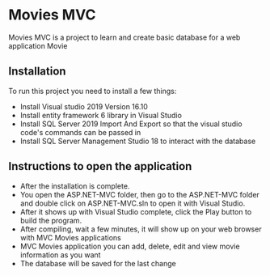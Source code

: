 # Movies MVC
Movies MVC is a project to learn and create basic database for a web application Movie
## Installation 
To run this project you need to install a few things:
- Install Visual studio 2019 Version 16.10
- Install entity framework 6 library in Visual Studio
- Install SQL Server 2019 Import And Export so that the visual studio code's commands can be passed in
- Install SQL Server Management Studio 18 to interact with the database
## Instructions to open the application
- After the installation is complete.
- You open the ASP.NET-MVC folder, then go to the ASP.NET-MVC folder and double click on ASP.NET-MVC.sln to open it with Visual Studio.
- After it shows up with Visual Studio complete, click the Play button to build the program.
- After compiling, wait a few minutes, it will show up on your web browser with MVC Movies applications
- MVC Movies application you can add, delete, edit and view movie information as you want
- The database will be saved for the last change

